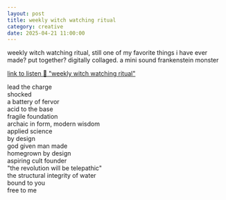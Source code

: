 ```yaml
---
layout: post
title: weekly witch watching ritual
category: creative
date: 2025-04-21 11:00:00
---
```


weekly witch watching ritual, still one of my favorite things i have ever made? put together? digitally collaged. a mini sound frankenstein monster

[link to listen 💽 "weekly witch watching ritual"](https://soundcloud.com/sli-songs/weekly-witch-watching-ritual-pt3)

lead the charge  
shocked  
a battery of fervor  
acid to the base  
fragile foundation  
archaic in form, modern wisdom  
applied science  
by design  
god given man made  
homegrown by design  
aspiring cult founder  
"the revolution will be telepathic"  
the structural integrity of water  
bound to you  
free to me